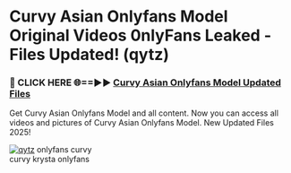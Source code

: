 # Curvy Asian Onlyfans Model Original Videos 0nlyFans Leaked - Files Updated! (qytz)

<h3>🔴 CLICK HERE 🌐==►► <a href="https://tinyurl.com/ms9xzufz" rel="nofollow">Curvy Asian Onlyfans Model Updated Files</a></h3>

Get Curvy Asian Onlyfans Model and all content. Now you can access all videos and pictures of Curvy Asian Onlyfans Model. New Updated Files 2025!

[![qytz](https://i.imgur.com/ppqm5kG.gif)](https://tinyurl.com/ms9xzufz)
onlyfans curvy<br>
curvy krysta onlyfans